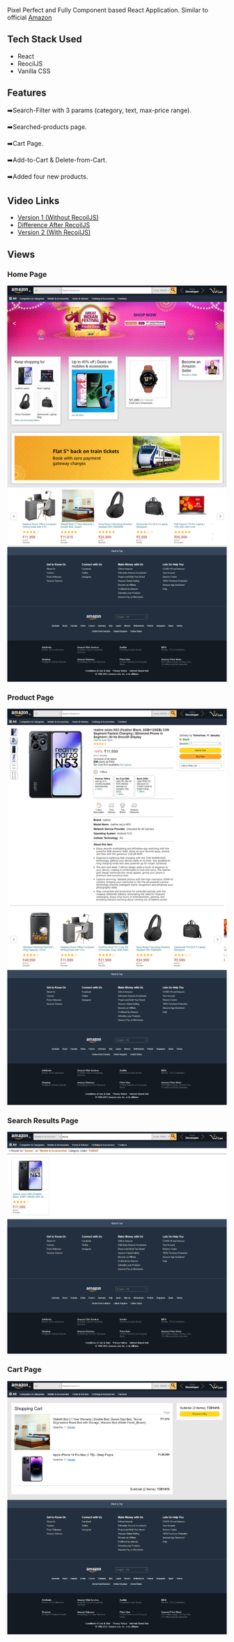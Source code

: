 Pixel Perfect and Fully Component based React Application. Similar to official [Amazon](https://www.amazon.in/)

## Tech Stack Used

- React
- ReocilJS
- Vanilla CSS

## Features

➡️Search-Filter with 3 params (category, text, max-price range).

➡️Searched-products page.

➡️Cart Page.

➡️Add-to-Cart & Delete-from-Cart.

➡️Added four new products.

## Video Links

- [Version 1 (Without RecoilJS)](https://www.youtube.com/watch?v=i4AHrKErNyk&list=PLgSNzrXIGnTpvxguSSNluQLR5kRNnpVmv&index=1)
- [Difference After RecoilJS](https://www.youtube.com/watch?v=NoXu23FxxKQ&list=PLgSNzrXIGnTpvxguSSNluQLR5kRNnpVmv&index=2)
- [Version 2 (With RecoilJS)](https://www.youtube.com/watch?v=qptFmxAa4IM&list=PLgSNzrXIGnTpvxguSSNluQLR5kRNnpVmv&index=3)

## Views

### Home Page

<img src="./views/1.png">

### Product Page

<img src="./views/2.png">

### Search Results Page

<img src="./views/3.png">

### Cart Page

<img src="./views/4.png">

